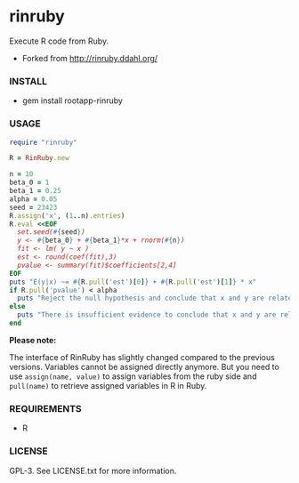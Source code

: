 # rinruby

Execute R code from Ruby.

* Forked from http://rinruby.ddahl.org/

### INSTALL

* gem install rootapp-rinruby

### USAGE


```ruby
require "rinruby"

R = RinRuby.new

n = 10
beta_0 = 1
beta_1 = 0.25
alpha = 0.05
seed = 23423
R.assign('x', (1..n).entries)
R.eval <<EOF
  set.seed(#{seed})
  y <- #{beta_0} + #{beta_1}*x + rnorm(#{n})
  fit <- lm( y ~ x )
  est <- round(coef(fit),3)
  pvalue <- summary(fit)$coefficients[2,4]
EOF
puts "E(y|x) ~= #{R.pull('est')[0]} + #{R.pull('est')[1]} * x"
if R.pull('pvalue') < alpha
  puts "Reject the null hypothesis and conclude that x and y are related."
else
  puts "There is insufficient evidence to conclude that x and y are related."
end
```

**Please note:**

The interface of RinRuby has slightly changed compared to the previous versions. 
Variables cannot be assigned directly anymore. But you need to use `assign(name, value)` to assign variables from the ruby side and `pull(name)` to retrieve assigned variables in R in Ruby. 

### REQUIREMENTS

* R

### LICENSE

GPL-3. See LICENSE.txt for more information.
